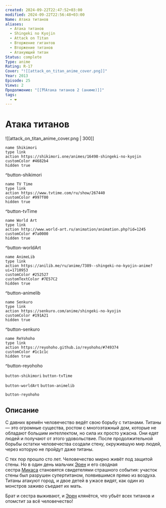 ```yaml
---
created: 2024-09-22T22:47:52+03:00
modified: 2024-09-22T22:56:48+03:00
Name: Атака титанов
aliases:
  - Атака титанов
  - Shingeki no Kyojin
  - Attack on Titan
  - Вторжение гигантов
  - Вторжение титанов
  - Атакующий титан
Status: complete
Type: anime
Rating: R-17
Cover: "![[attack_on_titan_anime_cover.png]]"
Year: 2013
Episode: 25
Views: 2
Продолжение: "[[⛩️Атака титанов 2 (аниме)]]"
tags:
  - ❤
---
```


# Атака титанов

![[attack_on_titan_anime_cover.png | 300]]

```button
name Shikimori
type link
action https://shikimori.one/animes/16498-shingeki-no-kyojin
customColor #4682b4
hidden true
```
^button-shikimori

```button
name TV Time
type link
action https://www.tvtime.com/ru/show/267440
customColor #997f00
hidden true
```
^button-tvTime

```button
name World Art
type link
action http://www.world-art.ru/animation/animation.php?id=1245
customColor #7a0000
hidden true
```
^button-worldArt

```button
name AnimeLib
type link
action https://anilib.me/ru/anime/7389--shingeki-no-kyojin-anime?ui=1710953
customColor #252527
customTextColor #7E57C2
hidden true
```
^button-animelib

```button
name Senkuro
type link
action https://senkuro.com/anime/shingeki-no-kyojin
customColor #191A21
hidden true
```
^button-senkuro

```button
name ReYohoho
type link
action https://reyohoho.github.io/reyohoho/#749374
customColor #1c1c1c
hidden true
```
^button-reyohoho



`button-shikimori` `button-tvTime`

`button-worldArt` `button-animelib`

`button-reyohoho`

## Описание

С давних времён человечество ведёт свою борьбу с титанами. Титаны — это огромные существа, ростом с многоэтажный дом, которые не обладают большим интеллектом, но сила их просто ужасна. Они едят людей и получают от этого удовольствие. После продолжительной борьбы остатки человечества создали стену, окружившую мир людей, через которую не пройдут даже титаны.

С тех пор прошло сто лет. Человечество мирно живёт под защитой стены. Но в один день мальчик [Эрен](https://shikimori.one/characters/40882-eren-yeager) и его сводная сестра [Микаса](https://shikimori.one/characters/40881-mikasa-ackerman) становятся свидетелями страшного события: участок стены был разрушен супертитаном, появившимся прямо из воздуха. Титаны атакуют город, и двое детей в ужасе видят, как один из монстров заживо съедает их мать.

Брат и сестра выживают, и [Эрен](https://shikimori.one/characters/40882-eren-yeager) клянётся, что убьёт всех титанов и отомстит за всё человечество!
